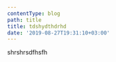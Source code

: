 ```yaml
---
contentType: blog
path: title
title: tdshydthdrhd
date: '2019-08-27T19:31:10+03:00'
---
```

shrshrsdfhsfh
